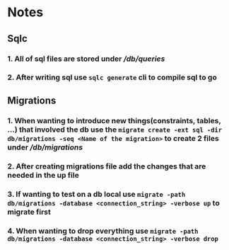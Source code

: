 # Notes

## Sqlc
### 1. All of sql files are stored under */db/queries*
### 2. After writing sql use `sqlc generate` cli to compile sql to go

## Migrations
### 1. When wanting to introduce new things(constraints, tables, ...) that involved the db use the `migrate create -ext sql -dir db/migrations -seq <Name of the migration>` to create 2 files under */db/migrations*
### 2. After creating migrations file add the changes that are needed in the up file
### 3. If wanting to test on a db local use `migrate -path db/migrations -database <connection_string> -verbose up` to migrate first
### 4. When wanting to drop everything use `migrate -path db/migrations -database <connection_string> -verbose drop`

